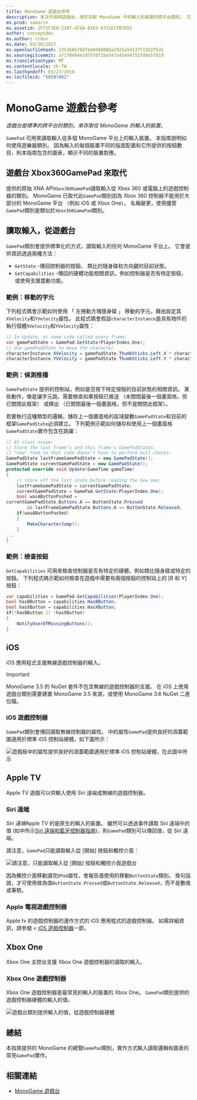 ```yaml
---
title: MonoGame 遊戲台參考
description: 本文件說明遊戲台，用於存取 MonoGame 中的輸入的裝置的跨平台類別。 它討論如何讀取從遊戲台輸入，並提供範例程式碼。
ms.prod: xamarin
ms.assetid: 1F71F3E8-2397-4C6A-8163-6731ECFB7E03
author: conceptdev
ms.author: crdun
ms.date: 03/28/2017
ms.openlocfilehash: 235166b78dfbd4998086a2925a54137f1922f5d1
ms.sourcegitcommit: a7170494e1975f0f1be547a45444752fd8e57819
ms.translationtype: MT
ms.contentlocale: zh-TW
ms.lasthandoff: 03/27/2019
ms.locfileid: "58507002"
---
```

# <a name="monogame-gamepad-reference"></a>MonoGame 遊戲台參考

_遊戲台是標準的跨平台的類別，來存取在 MonoGame 的輸入的裝置。_

`GamePad` 可用來讀取輸入從多個 MonoGame 平台上的輸入裝置。 本指南說明如何使用遊樂器類別。 因為輸入的每個裝置不同的版面配置和它所提供的按鈕數目，則本指南包含的圖表，顯示不同的裝置對應。

## <a name="gamepad-as-a-replacement-for-xbox360gamepad"></a>遊戲台 Xbox360GamePad 來取代

提供的原始 XNA API`Xbox360GamePad`讀取輸入從 Xbox 360 或電腦上的遊戲控制器的類別。 MonoGame 已取代此`GamePad`類別因為 Xbox 360 控制器不能用於大部分的 MonoGame 平台 （例如 iOS 或 Xbox One）。 名稱變更，使用儘管`GamePad`類別是類似於`Xbox360GamePad`類別。

## <a name="reading-input-from-gamepad"></a>讀取輸入，從遊戲台

`GamePad`類別會提供標準化的方式，讀取輸入的任何 MonoGame 平台上。 它會提供資訊透過兩種方法：

- `GetState` -傳回控制器的按鈕、 類比的隨身碟和方向鍵的目前狀態。
- `GetCapabilities` -傳回的硬體功能相關資訊，例如控制器是否有特定按鈕，或使用支援震動功能。

### <a name="example-moving-a-character"></a>範例：移動的字元

下列程式碼會示範如何使用 「 左捲動方塊隨身碟 」 移動的字元，藉由設定其`XVelocity`和`YVelocity`屬性。 此程式碼會假設`characterInstance`是具有物件的執行個體`XVelocity`和`YVelocity`屬性：

```csharp
// In Update, or some code called every frame:
var gamePadState = GamePad.GetState(PlayerIndex.One);
// Use gamePadState to move the character
characterInstance.XVelocity = gamePadState.ThumbSticks.Left.X * characterInstance.MaxSpeed;
characterInstance.YVelocity = gamePadState.ThumbSticks.Left.Y * characterInstance.MaxSpeed;
```

### <a name="example-detecting-pushes"></a>範例：偵測推播

`GamePadState` 提供的控制站，例如是否按下特定按鈕的目前狀態的相關資訊。 某些動作，像是讓字元跳，需要檢查如果按鈕已推送 （未關閉最後一個畫面格，但已關閉此框架） 或釋出 （已關閉最後一個畫面格，但不是關閉此框架）。

若要執行這種類型的邏輯，儲存上一個畫面格的區域變數`GamePadState`和目前的框架`GamePadState`必須建立。 下列範例示範如何儲存和使用上一個畫面格`GamePadState`實作包含在跳躍：

```csharp
// At class scope:
// Store the last frame's and this frame's GamePadStates.
// "new" them so that code doesn't have to perform null checks:
GamePadState lastFrameGamePadState = new GamePadState();
GamePadState currentGamePadState = new GamePadState();
protected override void Update(GameTime gameTime)
{
    // store off the last state before reading the new one:
    lastFrameGamePadState = currentGamePadState;
    currentGamePadState = GamePad.GetState(PlayerIndex.One);
    bool wasAButtonPushed =
currentGamePadState.Buttons.A == ButtonState.Pressed
        && lastFrameGamePadState.Buttons.A == ButtonState.Released;
    if(wasAButtonPushed)
    {
        MakeCharacterJump();
    }
...
}
```

### <a name="example-checking-for-buttons"></a>範例：檢查按鈕

`GetCapabilities` 可用來檢查控制器是否有特定的硬體，例如類比隨身碟或特定的按鈕。 下列程式碼示範如何檢查在遊戲中需要有兩個按鈕的控制站上的 [B 和 Y] 按鈕：

```csharp
var capabilities = GamePad.GetCapabilities(PlayerIndex.One);
bool hasBButton = capabilities.HasBButton;
bool hasXButton = capabilities.HasXButton;
if(!hasBButton || !hasXButton)
{
    NotifyUserOfMissingButtons();
}
```

## <a name="ios"></a>iOS

iOS 應用程式支援無線遊戲控制器的輸入。

> [!IMPORTANT]
> MonoGame 3.5 的 NuGet 套件不包含無線的遊戲控制器的支援。 在 iOS 上使用遊戲台類別需要建置 MonoGame 3.5 來源，或使用 MonoGame 3.6 NuGet 二進位檔。

### <a name="ios-game-controller"></a>iOS 遊戲控制器

`GamePad`類別會傳回讀取無線控制器的屬性。 中的屬性`GamePad`提供良好的涵蓋範圍適用於標準 iOS 控制站硬體，如下圖所示：

![](input-images/image1.png "遊戲板中的屬性提供良好的涵蓋範圍適用於標準 iOS 控制站硬體，在此圖中所示")

## <a name="apple-tv"></a>Apple TV

Apple TV 遊戲可以供輸入使用 Siri 遠端或無線的遊戲控制器。

### <a name="siri-remote"></a>Siri 遠端

*Siri 遠端*Apple TV 的是原生的輸入的裝置。 雖然可以透過事件讀取 Siri 遠端中的值 (如中所示[Siri 遠端和藍牙控制器指南](~/ios/tvos/platform/remote-bluetooth.md))，則`GamePad`類別可以傳回值，從 Siri 遠端。

請注意，`GamePad`只能讀取輸入從 [開始] 按鈕和觸控介面：

![](input-images/image2.png "請注意，只能讀取輸入從 [開始] 按鈕和觸控介面遊戲台")

因為觸控介面移動讀完`DPad`屬性，會報告值使用的移動`ButtonState`類別。 換句話說，才可使用做為值`ButtonState.Pressed`或`ButtonState.Released`，而不是數值或筆勢。

### <a name="apple-tv-game-controller"></a>Apple 電視遊戲控制器

Apple tv 的遊戲控制器的運作方式的 iOS 應用程式的遊戲控制器。 如需詳細資訊，請參閱 < [iOS 遊戲控制器](#ios-game-controller)一節。 

## <a name="xbox-one"></a>Xbox One

Xbox One 主控台支援 Xbox One 遊戲控制器的讀取的輸入。

### <a name="xbox-one-game-controller"></a>Xbox One 遊戲控制器

Xbox One 遊戲控制器是最常見的輸入的裝置的 Xbox One。 `GamePad`類別提供的遊戲控制器硬體的輸入的值。

![](input-images/image3.png "遊戲台類別提供輸入的值，從遊戲控制器硬體")

## <a name="summary"></a>總結

本指南提供的 MonoGame 的總覽`GamePad`類別，實作方式輸入讀取邏輯和圖表的常見`GamePad`實作。

## <a name="related-links"></a>相關連結

- [MonoGame 遊戲台](http://www.monogame.net/documentation/?page=T_Microsoft_Xna_Framework_Input_GamePad)
